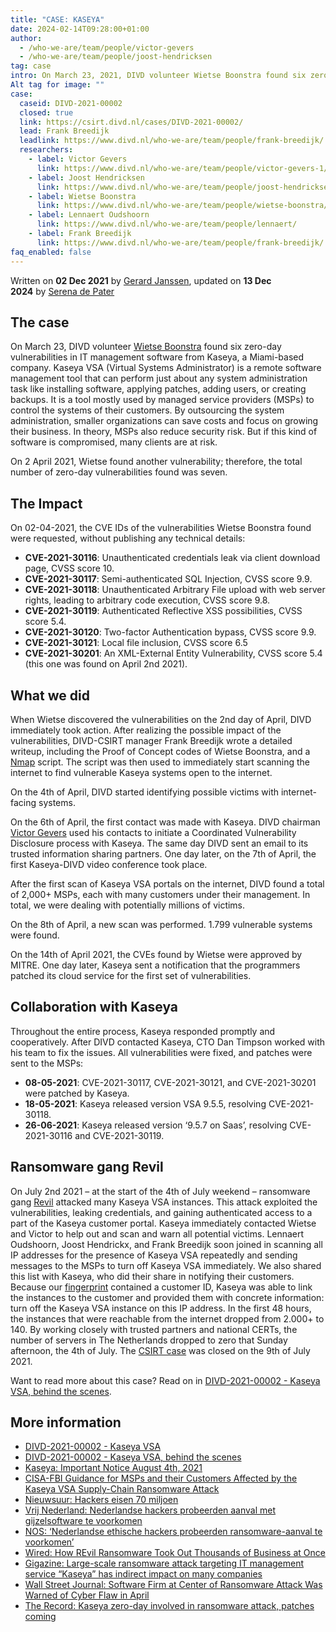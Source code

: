 ```yaml
---
title: "CASE: KASEYA"
date: 2024-02-14T09:28:00+01:00
author:
  - /who-we-are/team/people/victor-gevers
  - /who-we-are/team/people/joost-hendricksen
tag: case
intro: On March 23, 2021, DIVD volunteer Wietse Boonstra found six zero-day vulnerabilities in IT management software from Kaseya, a Miami-based company.  This turned out to be one of the biggest (ransomware) cases in history, a case with a huge impact worldwide.
Alt tag for image: ""
case:
  caseid: DIVD-2021-00002
  closed: true
  link: https://csirt.divd.nl/cases/DIVD-2021-00002/
  lead: Frank Breedijk
  leadlink: https://www.divd.nl/who-we-are/team/people/frank-breedijk/
  researchers:
    - label: Victor Gevers
      link: https://www.divd.nl/who-we-are/team/people/victor-gevers-1/
    - label: Joost Hendricksen
      link: https://www.divd.nl/who-we-are/team/people/joost-hendricksen/
    - label: Wietse Boonstra
      link: https://www.divd.nl/who-we-are/team/people/wietse-boonstra/
    - label: Lennaert Oudshoorn
      link: https://www.divd.nl/who-we-are/team/people/lennaert/
    - label: Frank Breedijk
      link: https://www.divd.nl/who-we-are/team/people/frank-breedijk/
faq_enabled: false
---
```

Written on **02 Dec 2021** by [Gerard Janssen](https://www.divd.nl/who-we-are/team/people/gerard-janssen/), updated on **13 Dec 2024** by [Serena de Pater](https://www.divd.nl/who-we-are/team/people/serena-de-pater/)

## The case

On March 23, DIVD volunteer [Wietse Boonstra](https://www.divd.nl/who-we-are/team/people/wietse-boonstra/) found six zero-day vulnerabilities in IT management software from Kaseya, a Miami-based company. Kaseya VSA (Virtual Systems Administrator) is a remote software management tool that can perform just about any system administration task like installing software, applying patches, adding users, or creating backups. It is a tool mostly used by managed service providers (MSPs) to control the systems of their customers. By outsourcing the system administration, smaller organizations can save costs and focus on growing their business. In theory, MSPs also reduce security risk. But if this kind of software is compromised, many clients are at risk.

On 2 April 2021, Wietse found another vulnerability; therefore, the total number of zero-day vulnerabilities found was seven.

## The Impact

On 02-04-2021, the CVE IDs of the vulnerabilities Wietse Boonstra found were requested, without publishing any technical details:

- **CVE-2021-30116**: Unauthenticated credentials leak via client download page, CVSS score 10.
- **CVE-2021-30117**: Semi-authenticated SQL Injection, CVSS score 9.9.
- **CVE-2021-30118**: Unauthenticated Arbitrary File upload with web server rights, leading to arbitrary code execution, CVSS score 9.8.
- **CVE-2021-30119**: Authenticated Reflective XSS possibilities, CVSS score 5.4.
- **CVE-2021-30120**: Two-factor Authentication bypass, CVSS score 9.9.
- **CVE-2021-30121**: Local file inclusion, CVSS score 6.5
- **CVE-2021-30201**: An XML-External Entity Vulnerability, CVSS score 5.4 (this one was found on April 2nd 2021).

## What we did

When Wietse discovered the vulnerabilities on the 2nd day of April, DIVD immediately took action. After realizing the possible impact of the vulnerabilities, DIVD-CSIRT manager Frank Breedijk wrote a detailed writeup, including the Proof of Concept codes of Wietse Boonstra, and a [Nmap](https://nmap.org/) script. The script was then used to immediately start scanning the internet to find vulnerable Kaseya systems open to the internet. 

On the 4th of April, DIVD started identifying possible victims with internet-facing systems. 

On the 6th of April, the first contact was made with Kaseya. DIVD chairman [Victor Gevers](https://www.divd.nl/who-we-are/team/people/victor-gevers-1/) used his contacts to initiate a Coordinated Vulnerability Disclosure process with Kaseya. The same day DIVD sent an email to its trusted information sharing partners. One day later, on the 7th of April, the first Kaseya-DIVD video conference took place.

After the first scan of Kaseya VSA portals on the internet, DIVD found a total of 2,000+ MSPs, each with many customers under their management. In total, we were dealing with potentially millions of victims.

On the 8th of April, a new scan was performed. 1.799 vulnerable systems were found.

On the 14th of April 2021, the CVEs found by Wietse were approved by MITRE. One day later, Kaseya sent a notification that the programmers patched its cloud service for the first set of vulnerabilities.

## Collaboration with Kaseya

Throughout the entire process, Kaseya responded promptly and cooperatively. After DIVD contacted Kaseya, CTO Dan Timpson worked with his team to fix the issues. All vulnerabilities were fixed, and patches were sent to the MSPs: 

- **08-05-2021**: CVE-2021-30117, CVE-2021-30121, and CVE-2021-30201 were patched by Kaseya. 
- **18-05-2021**: Kaseya released version VSA 9.5.5, resolving CVE-2021-30118.
- **26-06-2021**: Kaseya released version ‘9.5.7 on Saas’, resolving CVE-2021-30116 and CVE-2021-30119.

## Ransomware gang Revil 

On July 2nd 2021 – at the start of the 4th of July weekend – ransomware gang [Revil](https://en.wikipedia.org/wiki/REvil) attacked many Kaseya VSA instances. This attack exploited the vulnerabilities, leaking credentials, and gaining authenticated access to a part of the Kaseya customer portal. Kaseya immediately contacted Wietse and Victor to help out and scan and warn all potential victims. Lennaert Oudshoorn, Joost Hendrickx, and Frank Breedijk soon joined in scanning all IP addresses for the presence of Kaseya VSA repeatedly and sending messages to the MSPs to turn off Kaseya VSA immediately. We also shared this list with Kaseya, who did their share in notifying their customers. Because our [fingerprint](https://www.divd.nl/warningemail/) contained a customer ID, Kaseya was able to link the instances to the customer and provided them with concrete information: turn off the Kaseya VSA instance on this IP address. In the first 48 hours, the instances that were reachable from the internet dropped from 2.000+ to 140. By working closely with trusted partners and national CERTs, the number of servers in The Netherlands dropped to zero that Sunday afternoon, the 4th of July. The [CSIRT case](https://csirt.divd.nl/cases/DIVD-2021-00002/) was closed on the 9th of July 2021.

Want to read more about this case? Read on in [DIVD-2021-00002 - Kaseya VSA, behind the scenes](https://www.divd.nl/newsroom/articles/case-kaseya-vsa-behind-the-scenes/).

## More information

- [DIVD-2021-00002 - Kaseya VSA](https://csirt.divd.nl/cases/DIVD-2021-00002/)
- [DIVD-2021-00002 - Kaseya VSA, behind the scenes](https://www.divd.nl/newsroom/articles/case-kaseya-vsa-behind-the-scenes/)
- [Kaseya: Important Notice August 4th, 2021](https://csirt.divd.nl/cases/DIVD-2021-00002/)
- [CISA-FBI Guidance for MSPs and their Customers Affected by the Kaseya VSA Supply-Chain Ransomware Attack](https://us-cert.cisa.gov/ncas/current-activity/2021/07/04/cisa-fbi-guidance-msps-and-their-customers-affected-kaseya-vsa)
- [Nieuwsuur: Hackers eisen 70 miljoen](https://www.npostart.nl/nieuwsuur/05-07-2021/VPWON_1324266)
- [Vrij Nederland: Nederlandse hackers probeerden aanval met gijzelsoftware te voorkomen](https://www.vn.nl/divd/)
- [NOS: ‘Nederlandse ethische hackers probeerden ransomware-aanval te voorkomen’](https://nos.nl/artikel/2387973-nederlandse-ethische-hackers-probeerden-ransomware-aanval-te-voorkomen)
- [Wired: How REvil Ransomware Took Out Thousands of Business at Once](https://www.wired.com/story/revil-ransomware-supply-chain-technique)
- [Gigazine: Large-scale ransomware attack targeting IT management service “Kaseya” has indirect impact on many companies](https://gigazine.net/news/20210705-revil-ransomeware-gang-msp-supply-chain-attack/)
- [Wall Street Journal: Software Firm at Center of Ransomware Attack Was Warned of Cyber Flaw in April](https://www.wsj.com/articles/software-firm-at-center-of-ransomware-attack-was-warned-of-cyber-flaw-in-april-11625673291?mod=hp_lead_pos4)
- [The Record: Kaseya zero-day involved in ransomware attack, patches coming](https://therecord.media/kaseya-zero-day-involved-in-ransomware-attack-patches-coming/)
